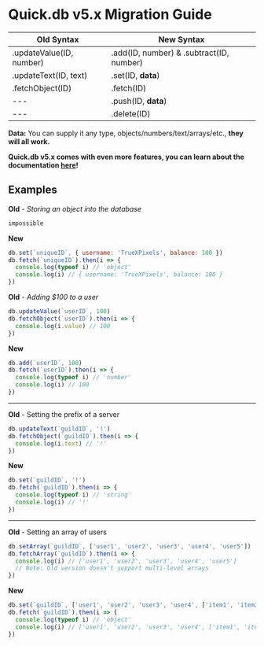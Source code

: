 # Quick.db v5.x Migration Guide

| Old Syntax | New Syntax |
| ------ | ------ |
|.updateValue(ID, number) | .add(ID, number) & .subtract(ID, number) |
|.updateText(ID, text) | .set(ID, **data**) |
|.fetchObject(ID) | .fetch(ID) |
| --- | .push(ID, **data**) |
| --- | .delete(ID) |

**Data:** You can supply it any type, objects/numbers/text/arrays/etc., **they will all work.**

**Quick.db v5.x comes with even more features, you can learn about the documentation [here](https://www.npmjs.com/package/quick.db)!**

## Examples

**Old** - *Storing an object into the database*
```js
impossible
```

**New**
```js
db.set(`uniqueID`, { username: 'TrueXPixels', balance: 100 })
db.fetch(`uniqueID`).then(i => {
  console.log(typeof i) // 'object'
  console.log(i) // { username: 'TrueXPixels', balance: 100 }
})
```

**Old** - *Adding $100 to a user*
```js
db.updateValue(`userID`, 100)
db.fetchObject(`userID`).then(i => {
  console.log(i.value) // 100
})
```

**New**
```js
db.add(`userID`, 100)
db.fetch(`userID`).then(i => {
  console.log(typeof i) // 'number'
  console.log(i) // 100
})
```

---

**Old** - Setting the prefix of a server
```js
db.updateText(`guildID`, '!')
db.fetchObject(`guildID`).then(i => {
  console.log(i.text) // '!'
})
```

**New**
```js
db.set(`guildID`, '!')
db.fetch(`guildID`).then(i => {
  console.log(typeof i) // 'string'
  console.log(i) // '!'
})
```

---

**Old** - Setting an array of users
```js
db.setArray(`guildID`, ['user1', 'user2', 'user3', 'user4', 'user5'])
db.fetchArray(`guildID`).then(i => {
  console.log(i) // ['user1', 'user2', 'user3', 'user4', 'user5'] 
  // Note: Old version doesn't support multi-level arrays
})
```

**New**
```js
db.set(`guildID`, ['user1', 'user2', 'user3', 'user4', ['item1', 'item2', 'item3']])
db.fetch(`guildID`).then(i => {
  console.log(typeof i) // 'object'
  console.log(i) // ['user1', 'user2', 'user3', 'user4', ['item1', 'item2', 'item3']]
})
